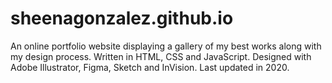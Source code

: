 # sheenagonzalez.github.io

An online portfolio website displaying a gallery of my best works along with my design process. Written in HTML, CSS and JavaScript. Designed with Adobe Illustrator, Figma, Sketch and InVision. Last updated in 2020.
